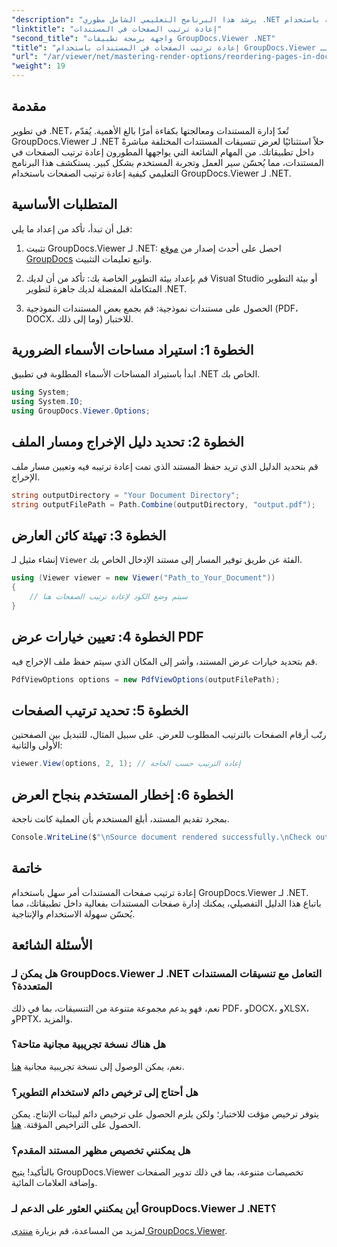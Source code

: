 ```yaml
---
"description": "يرشد هذا البرنامج التعليمي الشامل مطوري .NET خلال عملية إعادة ترتيب الصفحات في تنسيقات المستندات المختلفة باستخدام GroupDocs.Viewer لـ .NET."
"linktitle": "إعادة ترتيب الصفحات في المستندات"
"second_title": "واجهة برمجة تطبيقات GroupDocs.Viewer .NET"
"title": "إعادة ترتيب الصفحات في المستندات باستخدام GroupDocs.Viewer لـ .NET"
"url": "/ar/viewer/net/mastering-render-options/reordering-pages-in-document/"
"weight": 19
---
```


## مقدمة

في تطوير .NET، تُعدّ إدارة المستندات ومعالجتها بكفاءة أمرًا بالغ الأهمية. يُقدّم GroupDocs.Viewer لـ .NET حلاً استثنائيًا لعرض تنسيقات المستندات المختلفة مباشرةً داخل تطبيقاتك. من المهام الشائعة التي يواجهها المطورون إعادة ترتيب الصفحات في المستندات، مما يُحسّن سير العمل وتجربة المستخدم بشكل كبير. يستكشف هذا البرنامج التعليمي كيفية إعادة ترتيب الصفحات باستخدام GroupDocs.Viewer لـ .NET.

## المتطلبات الأساسية

قبل أن تبدأ، تأكد من إعداد ما يلي:

1. تثبيت GroupDocs.Viewer لـ .NET: احصل على أحدث إصدار من [موقع GroupDocs](https://releases.groupdocs.com/viewer/net/) واتبع تعليمات التثبيت.
   
2. قم بإعداد بيئة التطوير الخاصة بك: تأكد من أن لديك Visual Studio أو بيئة التطوير المتكاملة المفضلة لديك جاهزة لتطوير .NET.

3. الحصول على مستندات نموذجية: قم بجمع بعض المستندات النموذجية (PDF، DOCX، وما إلى ذلك) للاختبار.

## الخطوة 1: استيراد مساحات الأسماء الضرورية

ابدأ باستيراد المساحات الأسماء المطلوبة في تطبيق .NET الخاص بك.

```csharp
using System;
using System.IO;
using GroupDocs.Viewer.Options;
```

## الخطوة 2: تحديد دليل الإخراج ومسار الملف

قم بتحديد الدليل الذي تريد حفظ المستند الذي تمت إعادة ترتيبه فيه وتعيين مسار ملف الإخراج.

```csharp
string outputDirectory = "Your Document Directory";
string outputFilePath = Path.Combine(outputDirectory, "output.pdf");
```

## الخطوة 3: تهيئة كائن العارض

إنشاء مثيل لـ `Viewer` الفئة عن طريق توفير المسار إلى مستند الإدخال الخاص بك.

```csharp
using (Viewer viewer = new Viewer("Path_to_Your_Document"))
{
    // سيتم وضع الكود لإعادة ترتيب الصفحات هنا
}
```

## الخطوة 4: تعيين خيارات عرض PDF

قم بتحديد خيارات عرض المستند، وأشر إلى المكان الذي سيتم حفظ ملف الإخراج فيه.

```csharp
PdfViewOptions options = new PdfViewOptions(outputFilePath);
```

## الخطوة 5: تحديد ترتيب الصفحات

رتّب أرقام الصفحات بالترتيب المطلوب للعرض. على سبيل المثال، للتبديل بين الصفحتين الأولى والثانية:

```csharp
viewer.View(options, 2, 1); // إعادة الترتيب حسب الحاجة
```

## الخطوة 6: إخطار المستخدم بنجاح العرض

بمجرد تقديم المستند، أبلغ المستخدم بأن العملية كانت ناجحة.

```csharp
Console.WriteLine($"\nSource document rendered successfully.\nCheck output in {outputDirectory}.");
```

## خاتمة

إعادة ترتيب صفحات المستندات أمر سهل باستخدام GroupDocs.Viewer لـ .NET. باتباع هذا الدليل التفصيلي، يمكنك إدارة صفحات المستندات بفعالية داخل تطبيقاتك، مما يُحسّن سهولة الاستخدام والإنتاجية.

## الأسئلة الشائعة

### هل يمكن لـ GroupDocs.Viewer لـ .NET التعامل مع تنسيقات المستندات المتعددة؟
نعم، فهو يدعم مجموعة متنوعة من التنسيقات، بما في ذلك PDF، وDOCX، وXLSX، وPPTX، والمزيد.

### هل هناك نسخة تجريبية مجانية متاحة؟
نعم، يمكن الوصول إلى نسخة تجريبية مجانية [هنا](https://releases.groupdocs.com/).

### هل أحتاج إلى ترخيص دائم لاستخدام التطوير؟
يتوفر ترخيص مؤقت للاختبار؛ ولكن يلزم الحصول على ترخيص دائم لبيئات الإنتاج. يمكن الحصول على التراخيص المؤقتة. [هنا](https://purchase.groupdocs.com/temporary-license/).

### هل يمكنني تخصيص مظهر المستند المقدم؟
بالتأكيد! يتيح GroupDocs.Viewer تخصيصات متنوعة، بما في ذلك تدوير الصفحات وإضافة العلامات المائية.

### أين يمكنني العثور على الدعم لـ GroupDocs.Viewer لـ .NET؟
لمزيد من المساعدة، قم بزيارة [منتدى GroupDocs.Viewer](https://forum.groupdocs.com/c/viewer/9).